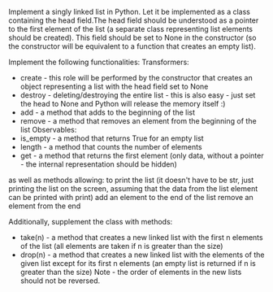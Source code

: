 Implement a singly linked list in Python. Let it be implemented as a class containing the head field.The head field should be understood as a pointer to the first element of the list (a separate class representing list elements should be created). This field should be set to None in the constructor (so the constructor will be equivalent to a function that creates an empty list).

Implement the following functionalities:
Transformers:
- create - this role will be performed by the constructor that creates an object representing a list with the head field set to None
- destroy - deleting/destroying the entire list - this is also easy - just set the head to None and Python will release the memory itself :)
- add - a method that adds to the beginning of the list
- remove - a method that removes an element from the beginning of the list
Observables:
- is_empty - a method that returns True for an empty list
- length - a method that counts the number of elements
- get - a method that returns the first element (only data, without a pointer - the internal representation should be hidden)

as well as methods allowing:
to print the list (it doesn't have to be str, just printing the list on the screen, assuming that the data from the list element can be printed with print)
add an element to the end of the list
remove an element from the end

Additionally, supplement the class with methods:
- take(n) - a method that creates a new linked list with the first n elements of the list (all elements are taken if n is greater than the size)
- drop(n) - a method that creates a new linked list with the elements of the given list except for its first n elements (an empty list is returned if n is greater than the size)
Note - the order of elements in the new lists should not be reversed.
